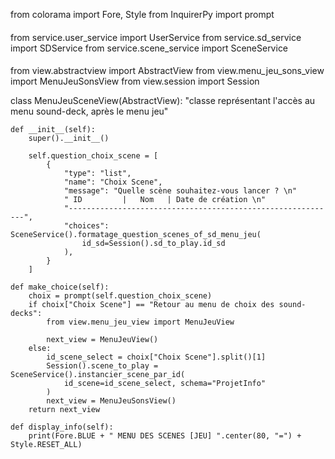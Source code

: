 from colorama import Fore, Style
from InquirerPy import prompt

####
from service.user_service import UserService
from service.sd_service import SDService
from service.scene_service import SceneService

####
from view.abstractview import AbstractView
from view.menu_jeu_sons_view import MenuJeuSonsView
from view.session import Session


class MenuJeuSceneView(AbstractView):
    "classe représentant l'accès au menu sound-deck, après le menu jeu"

    def __init__(self):
        super().__init__()

        self.question_choix_scene = [
            {
                "type": "list",
                "name": "Choix Scene",
                "message": "Quelle scène souhaitez-vous lancer ? \n"
                " ID         |   Nom   | Date de création \n"
                "------------------------------------------------------------",
                "choices": SceneService().formatage_question_scenes_of_sd_menu_jeu(
                    id_sd=Session().sd_to_play.id_sd
                ),
            }
        ]

    def make_choice(self):
        choix = prompt(self.question_choix_scene)
        if choix["Choix Scene"] == "Retour au menu de choix des sound-decks":
            from view.menu_jeu_view import MenuJeuView

            next_view = MenuJeuView()
        else:
            id_scene_select = choix["Choix Scene"].split()[1]
            Session().scene_to_play = SceneService().instancier_scene_par_id(
                id_scene=id_scene_select, schema="ProjetInfo"
            )
            next_view = MenuJeuSonsView()
        return next_view

    def display_info(self):
        print(Fore.BLUE + " MENU DES SCENES [JEU] ".center(80, "=") + Style.RESET_ALL)
